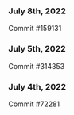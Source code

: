 ### July 8th, 2022

Commit #159131

### July 5th, 2022

Commit #314353


### July 4th, 2022

Commit #72281
